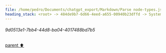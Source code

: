 ```yaml
---
file: /home/pedro/Documents/chatgpt_export/Markdown/Parse node-types.json for models..md
heading_stack: <root> -> 484de9b7-6d66-4eed-a655-00940b23dffd -> System -> 40bb608e-2dfa-4a1b-a046-7b8d340b36c3 -> System -> aaa2de54-e0e3-4848-813c-de80cbe3e253 -> User -> Basic Info -> Internal Nodes -> Task -> 9387b9ba-fae2-448c-b4df-a2a1a946c3b6 -> Tool -> b6a63d27-6380-4d59-9ae7-88eabcad6cff -> Assistant -> Key Components: -> Observations: -> Examples: -> aaa2bc1e-c7a6-4ef9-8020-e692c381a096 -> User -> 3682d6bc-a0f0-4628-af8b-6b87bf5ae291 -> Assistant -> 4e945266-3138-47a1-8055-825076720fed -> Tool -> 29f0d10f-1f29-4fa2-9f0a-94ab3ada303e -> Assistant -> d82f3fa2-d61e-4b62-9791-4fa5d90fd3d8 -> Tool -> 9d0513e1-7bb4-44d8-ba04-4017488bd7b5
---
```

###### 9d0513e1-7bb4-44d8-ba04-4017488bd7b5
[parent ⬆️](#d82f3fa2-d61e-4b62-9791-4fa5d90fd3d8)
